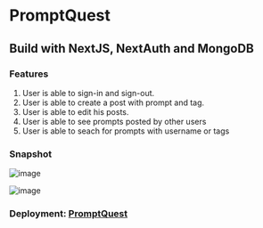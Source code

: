 # PromptQuest
## Build with NextJS, NextAuth and MongoDB


### Features
1. User is able to sign-in and sign-out.
2. User is able to create a post with prompt and tag.
3. User is able to edit his posts.
4. User is able to see prompts posted by other users
5. User is able to seach for prompts with username or tags

### Snapshot
![image](https://github.com/user-attachments/assets/ce980a7f-f798-4dd2-9a72-6abe36776497)

![image](https://github.com/user-attachments/assets/e06d0ab3-f24b-4c3f-8cc6-dd8b583ff514)

### Deployment: [PromptQuest](https://promptquest-one.vercel.app/)
